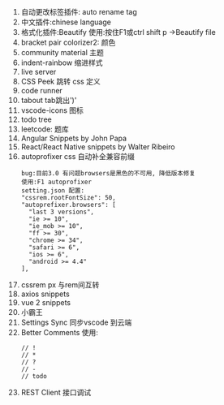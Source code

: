 
1. 自动更改标签插件: auto rename tag
2. 中文插件:chinese language
3. 格式化插件:Beautify 
   使用:按住F1或ctrl shift p ->Beautify file
4. bracket pair colorizer2: 颜色
5. community material  主题
6. indent-rainbow 缩进样式
7. live server
8. CSS Peek 跳转 css 定义
9. code runner 
10. tabout tab跳出')'
11. vscode-icons  图标
12. todo tree  
13. leetcode: 题库
14. Angular Snippets   by John Papa
15. React/React Native snippets    by  Walter Ribeiro
16. autoprofixer css 自动补全兼容前缀
    ```
    bug:目前3.0 有问题browsers是黑色的不可用, 降低版本修复
    使用:F1 autoprofixer
    setting.json 配置: 
    "cssrem.rootFontSize": 50,
    "autoprefixer.browsers": [
      "last 3 versions",
      "ie >= 10",
      "ie_mob >= 10",
      "ff >= 30",
      "chrome >= 34",
      "safari >= 6",
      "ios >= 6",
      "android >= 4.4"
    ],
    ```
17. cssrem  px 与rem间互转
18. axios snippets 
19. vue 2 snippets
20. 小霸王
21. Settings Sync 同步vscode 到云端
22. Better Comments
    使用: 
    ```
    // !
    // *
    // ?
    // -
    // todo
    ```
23. REST Client 接口调试

